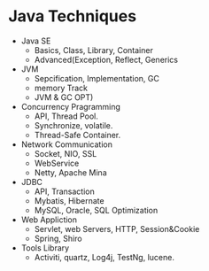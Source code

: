 # Java Techniques


- Java SE
	- Basics, Class, Library, Container
	- Advanced(Exception, Reflect, Generics
- JVM
	- Sepcification, Implementation, GC
	- memory Track
	- JVM & GC OPT)
- Concurrency Pragramming
	- API, Thread Pool.
	- Synchronize, volatile.
	- Thread-Safe Container.
- Network Communication
	- Socket, NIO, SSL
	- WebService
	- Netty, Apache Mina
- JDBC
	- API, Transaction
	- Mybatis, Hibernate
	- MySQL, Oracle, SQL Optimization
- Web Appliction
	- Servlet, web Servers, HTTP, Session&Cookie
	- Spring, Shiro
- Tools Library
	- Activiti, quartz, Log4j, TestNg, lucene.
